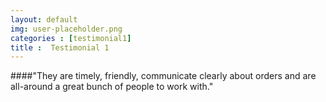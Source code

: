 ```yaml
---
layout: default
img: user-placeholder.png
categories : [testimonial1]
title :  Testimonial 1
---
```


####"They are timely, friendly, communicate clearly about orders and are all-around a great bunch of people to work with."
